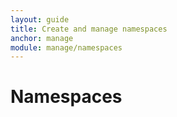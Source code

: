 ```yaml
---
layout: guide
title: Create and manage namespaces
anchor: manage
module: manage/namespaces
---
```


# Namespaces
